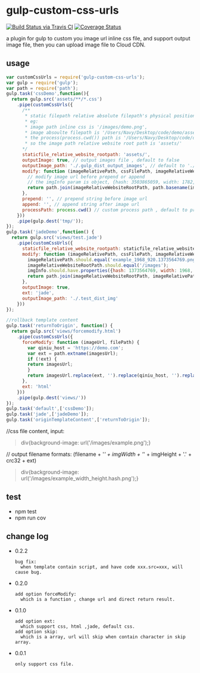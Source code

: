 # gulp-custom-css-urls

[![Build Status via Travis CI](https://travis-ci.org/navyxie/gulp-custom-css-urls.svg?branch=master)](https://travis-ci.org/navyxie/gulp-custom-css-urls) [![Coverage Status](https://coveralls.io/repos/github/navyxie/gulp-custom-css-urls/badge.svg?branch=master)](https://coveralls.io/github/navyxie/gulp-custom-css-urls?branch=master)

a plugin for gulp to custom you image url inline css file, and support output image file, then you can upload image file to Cloud CDN.

## usage

```js
var customCssUrls = require('gulp-custom-css-urls');
var gulp = require('gulp');
var path = require('path');
gulp.task('cssDemo',function(){
  return gulp.src('assets/**/*.css')
    .pipe(customCssUrls({
      /** 
       * static filepath relative absolute filepath's physical position. 
       * eg: 
       * image path inline css is '/images/demo.png', 
       * image absoulte filepath is '/Users/Navy/Desktop/code/demo/assets/images/demo.png', 
       * the process(process.cwd()) path is '/Users/Navy/Desktop/code/demo', 
       * so the image path relative website root path is 'assets/'
      */
      staticfile_relative_website_rootpath: 'assets/', 
      outputImage: true, // output images file , default to false
      outputImage_path: './.gulp_dist_output_images', // default to './.gulp_dist_output_images'
      modify: function (imageRelativePath, cssFilePath, imageRelativeWebsiteRootPath, imgInfo) {
        // modify image url before prepend or append
        // the imgInfo param is object, {hash: 3503865059, width: 1782, height: 530, orgin_filename: 'custom.png'}
        return path.join(imageRelativeWebsiteRootPath, path.basename(imageRelativePath)); //let the relative path become an absolute path
      },
      prepend: '', // prepend string before image url
      append: '', // append string after image url
      processPath: process.cwd() // custom process path , default to process.cwd()
    }))
    .pipe(gulp.dest('tmp/'));
});
gulp.task('jadeDemo',function() {
  return gulp.src('views/test.jade')
    .pipe(customCssUrls({
      staticfile_relative_website_rootpath: staticfile_relative_website_rootpath,
      modify: function (imageRelativePath, cssFilePath, imageRelativeWebsiteRootPath, imgInfo) {
        imageRelativePath.should.equal('example_1968_920.1373564769.png');
        imageRelativeWebsiteRootPath.should.equal('/images');
        imgInfo.should.have.properties({hash: 1373564769, width: 1968, height: 920, orgin_filename: 'example.png' });
        return path.join(imageRelativeWebsiteRootPath, imageRelativePath);
      },
      outputImage: true,
      ext: 'jade',
      outputImage_path: './.test_dist_img'
    }))
});

//rollback template content
gulp.task('returnToOrigin', function() {
  return gulp.src('views/forcemodify.html')
    .pipe(customCssUrls({
      forceModify: function (imageUrl, filePath) {
        var qiniu_host = 'https://demo.com';
        var ext = path.extname(imagesUrl);
        if (!ext) {
        return imagesUrl;
        }
        return imagesUrl.replace(ext, '').replace(qiniu_host, '').replace(/_\d{1,}_\d{1,}\.\d{1,}$/, '') + ext;
      },
      ext: 'html'
    }))
    .pipe(gulp.dest('views/'))
});
gulp.task('default',['cssDemo']);
gulp.task('jade',['jadeDemo']);
gulp.task('originTemplateContent',['returnToOrigin']);
```

//css file content, input:
> div{background-image: url('/images/example.png');}

// output filename formats: (filename + '_' + imgWidth + '_' + imgHeight + '.' + crc32 + ext)
> div{background-image: url('/images/example_width_height.hash.png');}


## test

- npm test
- npm run cov

## change log

- 0.2.2

  ```
  bug fix:
    when template contain script, and have code xxx.src=xxx, will cause bug.
  ```

- 0.2.0

  ```
  add option forceModify:
    which is a function , change url and direct return result.
  ```
  
- 0.1.0

  ```
  add option ext:
    which support css, html ,jade, default css.
  add option skip:
    which is a array, url will skip when contain character in skip array.
  ```

- 0.0.1

  ```
  only support css file.
  ```
